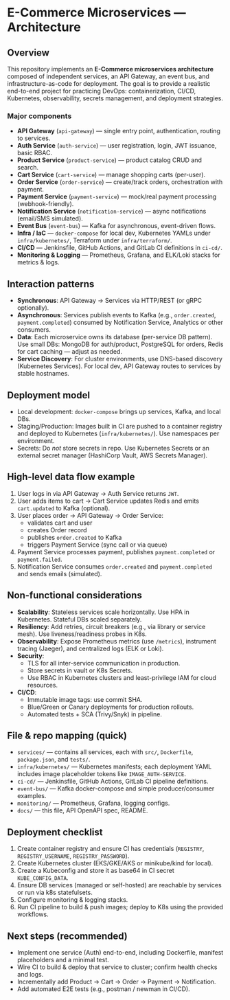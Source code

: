# E-Commerce Microservices — Architecture

## Overview
This repository implements an **E-Commerce microservices architecture** composed of independent services, an API Gateway, an event bus, and infrastructure-as-code for deployment. The goal is to provide a realistic end-to-end project for practicing DevOps: containerization, CI/CD, Kubernetes, observability, secrets management, and deployment strategies.

### Major components
- **API Gateway** (`api-gateway`) — single entry point, authentication, routing to services.
- **Auth Service** (`auth-service`) — user registration, login, JWT issuance, basic RBAC.
- **Product Service** (`product-service`) — product catalog CRUD and search.
- **Cart Service** (`cart-service`) — manage shopping carts (per-user).
- **Order Service** (`order-service`) — create/track orders, orchestration with payment.
- **Payment Service** (`payment-service`) — mock/real payment processing (webhook-friendly).
- **Notification Service** (`notification-service`) — async notifications (email/SMS simulated).
- **Event Bus** (`event-bus`) — Kafka for asynchronous, event-driven flows.
- **Infra / IaC** — `docker-compose` for local dev, Kubernetes YAMLs under `infra/kubernetes/`, Terraform under `infra/terraform/`.
- **CI/CD** — Jenkinsfile, GitHub Actions, and GitLab CI definitions in `ci-cd/`.
- **Monitoring & Logging** — Prometheus, Grafana, and ELK/Loki stacks for metrics & logs.

## Interaction patterns
- **Synchronous**: API Gateway → Services via HTTP/REST (or gRPC optionally).
- **Asynchronous**: Services publish events to Kafka (e.g., `order.created`, `payment.completed`) consumed by Notification Service, Analytics or other consumers.
- **Data**: Each microservice owns its database (per-service DB pattern). Use small DBs: MongoDB for auth/product, PostgreSQL for orders, Redis for cart caching — adjust as needed.
- **Service Discovery**: For cluster environments, use DNS-based discovery (Kubernetes Services). For local dev, API Gateway routes to services by stable hostnames.

## Deployment model
- Local development: `docker-compose` brings up services, Kafka, and local DBs.
- Staging/Production: Images built in CI are pushed to a container registry and deployed to Kubernetes (`infra/kubernetes/`). Use namespaces per environment.
- Secrets: Do *not* store secrets in repo. Use Kubernetes Secrets or an external secret manager (HashiCorp Vault, AWS Secrets Manager).

## High-level data flow example
1. User logs in via API Gateway → Auth Service returns `JWT`.
2. User adds items to cart → Cart Service updates Redis and emits `cart.updated` to Kafka (optional).
3. User places order → API Gateway → Order Service:
   - validates cart and user
   - creates Order record
   - publishes `order.created` to Kafka
   - triggers Payment Service (sync call or via queue)
4. Payment Service processes payment, publishes `payment.completed` or `payment.failed`.
5. Notification Service consumes `order.created` and `payment.completed` and sends emails (simulated).

## Non-functional considerations
- **Scalability**: Stateless services scale horizontally. Use HPA in Kubernetes. Stateful DBs scaled separately.
- **Resiliency**: Add retries, circuit breakers (e.g., via library or service mesh). Use liveness/readiness probes in K8s.
- **Observability**: Expose Prometheus metrics (use `/metrics`), instrument tracing (Jaeger), and centralized logs (ELK or Loki).
- **Security**:
  - TLS for all inter-service communication in production.
  - Store secrets in vault or K8s Secrets.
  - Use RBAC in Kubernetes clusters and least-privilege IAM for cloud resources.
- **CI/CD**:
  - Immutable image tags: use commit SHA.
  - Blue/Green or Canary deployments for production rollouts.
  - Automated tests + SCA (Trivy/Snyk) in pipeline.

## File & repo mapping (quick)
- `services/` — contains all services, each with `src/`, `Dockerfile`, `package.json`, and `tests/`.
- `infra/kubernetes/` — Kubernetes manifests; each deployment YAML includes image placeholder tokens like `IMAGE_AUTH-SERVICE`.
- `ci-cd/` — Jenkinsfile, GitHub Actions, GitLab CI pipeline definitions.
- `event-bus/` — Kafka docker-compose and simple producer/consumer examples.
- `monitoring/` — Prometheus, Grafana, logging configs.
- `docs/` — this file, API OpenAPI spec, README.

## Deployment checklist
1. Create container registry and ensure CI has credentials (`REGISTRY`, `REGISTRY_USERNAME`, `REGISTRY_PASSWORD`).
2. Create Kubernetes cluster (EKS/GKE/AKS or minikube/kind for local).
3. Create a Kubeconfig and store it as base64 in CI secret `KUBE_CONFIG_DATA`.
4. Ensure DB services (managed or self-hosted) are reachable by services or run via k8s statefulsets.
5. Configure monitoring & logging stacks.
6. Run CI pipeline to build & push images; deploy to K8s using the provided workflows.

## Next steps (recommended)
- Implement one service (Auth) end-to-end, including Dockerfile, manifest placeholders and a minimal test.
- Wire CI to build & deploy that service to cluster; confirm health checks and logs.
- Incrementally add Product → Cart → Order → Payment → Notification.
- Add automated E2E tests (e.g., postman / newman in CI/CD).
